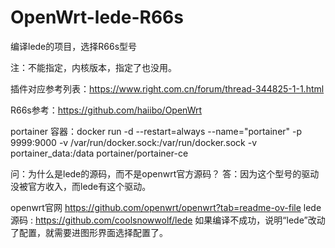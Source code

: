 # OpenWrt-lede-R66s
编译lede的项目，选择R66s型号

注：不能指定，内核版本，指定了也没用。

插件对应参考列表：https://www.right.com.cn/forum/thread-344825-1-1.html

R66s参考：https://github.com/haiibo/OpenWrt

portainer 容器：docker run -d --restart=always --name="portainer" -p 9999:9000 -v /var/run/docker.sock:/var/run/docker.sock -v portainer_data:/data portainer/portainer-ce

问：为什么是lede的源码，而不是openwrt官方源码？
答：因为这个型号的驱动没被官方收入，而lede有这个驱动。

openwrt官网 https://github.com/openwrt/openwrt?tab=readme-ov-file
lede源码 : https://github.com/coolsnowwolf/lede
如果编译不成功，说明“lede”改动了配置，就需要进图形界面选择配置了。
